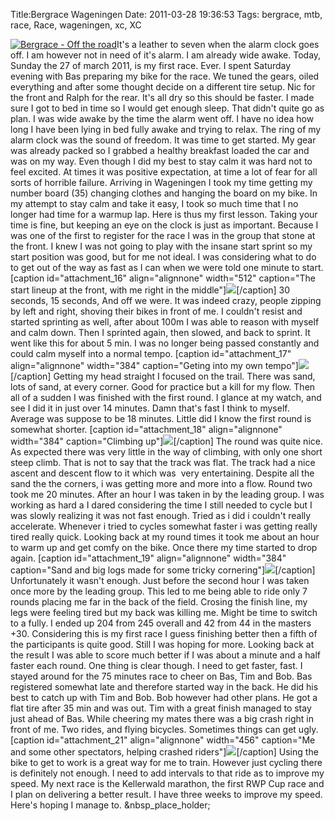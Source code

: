 Title:Bergrace Wageningen
Date: 2011-03-28 19:36:53
Tags: bergrace, mtb, race, Race, wageningen, xc, XC

[![Bergrace - Off the road](/static/images/logo-300x34.png)](http://bergraceofftheroad.nl)It's a
leather to seven when the alarm clock goes off. I am however not in need of
it's alarm. I am already wide awake. Today, Sunday the 27 of march 2011, is my
first race. Ever. I spent Saturday evening with Bas preparing my bike for the
race. We tuned the gears, oiled everything and after some thought decide on a
different tire setup. Nic for the front and Ralph for the rear. It's all dry
so this should be faster. I made sure I got to bed in time so I would get
enough sleep. That didn't quite go as plan. I was wide awake by the time the
alarm went off. I have no idea how long I have been lying in bed fully awake
and trying to relax. The ring of my alarm clock was the sound of freedom. It
was time to get started. My gear was already packed so I grabbed a healthy
breakfast loaded the car and was on my way. Even though I did my best to stay
calm it was hard not to feel excited. At times it was positive expectation, at
time a lot of fear for all sorts of horrible failure. Arriving in Wageningen I
took my time getting my number board (35) changing clothes and hanging the
board on my bike. In my attempt to stay calm and take it easy, I took so much
time that I no longer had time for a warmup lap. Here is thus my first lesson.
Taking your time is fine, but keeping an eye on the clock is just as
important. Because I was one of the first to register for the race I was in
the group that stone at the front. I knew I was not going to play with the
insane start sprint so my start position was good, but for me not ideal. I was
considering what to do to get out of the way as fast as I can when we were
told one minute to start. [caption id="attachment_16" align="alignnone"
width="512" caption="The start lineup at the front, with me right in the
middle"]![](/static/images/IMG_38591.jpg)[/caption] 30 seconds, 15 seconds, And
off we were. It was indeed crazy, people zipping by left and right, shoving
their bikes in front of me. I couldn't resist and started sprinting as well,
after about 100m I was able to reason with myself and calm down. Then I
sprinted again, then slowed, and back to sprint. It went like this for about 5
min. I was no longer being passed constantly and could calm myself into a
normal tempo. [caption id="attachment_17" align="alignnone" width="384"
caption="Geting into my own tempo"]![](/static/images/P32788571.jpg)[/caption] Getting my head straight I
focused on the trail. There was sand, lots of sand, at every corner. Good for
practice but a kill for my flow. Then all of a sudden I was finished with the
first round. I glance at my watch, and see I did it in just over 14 minutes.
Damn that's fast I think to myself. Average was suppose to be 18 minutes.
Little did I know the first round is somewhat shorter. [caption
id="attachment_18" align="alignnone" width="384" caption="Climbing
up"]![](/static/images/P3279031.jpg)[/caption] The round was quite nice. As
expected there was very little in the way of climbing, with only one short
steep climb. That is not to say that the track was flat. The track had a nice
ascent and descent flow to it which was  very entertaining. Despite all the
sand the the corners, i was getting more and more into a flow. Round two took
me 20 minutes. After an hour I was taken in by the leading group. I was
working as hard a I dared considering the time I still needed to cycle but I
was slowly realizing it was not fast enough. Tried as i did i couldn't really
accelerate. Whenever i tried to cycles somewhat faster i was getting really
tired really quick. Looking back at my round times it took me about an hour to
warm up and get comfy on the bike. Once there my time started to drop again.
[caption id="attachment_19" align="alignnone" width="384" caption="Sand and
big logs made for some tricky cornering"]![](/static/images/P3279133.jpg)[/caption] Unfortunately it wasn't
enough. Just before the second hour I was taken once more by the leading
group. This led to me being able to ride only 7 rounds placing me far in the
back of the field. Crosing the finish line, my legs were feeling tired but my
back was killing me. Might be time to switch to a fully. I ended up 204 from
245 overall and 42 from 44 in the masters +30. Considering this is my first
race I guess finishing better then a fifth of the participants is quite good.
Still I was hoping for more. Looking back at the result I was able to score
much better if I was about a minute and a half faster each round. One thing is
clear though. I need to get faster, fast. I stayed around for the 75 minutes
race to cheer on Bas, Tim and Bob. Bas registered somewhat late and therefore
started way in the back. He did his best to catch up with Tim and Bob. Bob
however had other plans. He got a flat tire after 35 min and was out. Tim with
a great finish managed to stay just ahead of Bas. While cheering my mates
there was a big crash right in front of me. Two rides, and flying bicycles.
Sometimes things can get ugly. [caption id="attachment_21" align="alignnone"
width="456" caption="Me and some other spectators, helping crashed
riders"]![](/static/images/IMG_4920.jpg)[/caption] Using the bike to get to work
is a great way for me to train. However just cycling there is definitely not
enough. I need to add intervals to that ride as to improve my speed. My next
race is the Kellerwald marathon, the first RWP Cup race and I plan on
delivering a better result. I have three weeks to improve my speed. Here's
hoping I manage to. &nbsp_place_holder;

